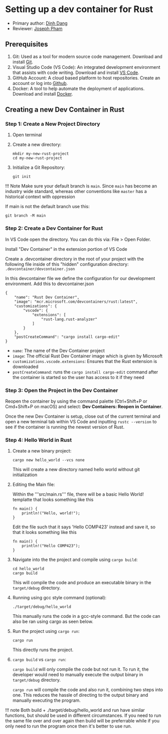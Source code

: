 # Setting up a dev container for Rust

* Primary author: [Dinh Dang](https://github.com/DinhDueDang)
* Reviewer: [Joseph Pham](https://github.com/jhpham)

## Prerequisites

1. Git: Used as a tool for modern source code management. Download and install [Git](https://git-scm.com/book/en/v2/Getting-Started-Installing-Git). 
2. Visual Studio Code (VS Code): An integrated development environment that assists with code writing. Download and install [VS Code](https://code.visualstudio.com/).
3. GitHub Account: A cloud based platform to host repositories. Create an account or log into [Github](https://github.com/). 
4. Docker: A tool to help automate the deployment of applications. Download and install [Docker](https://www.docker.com/products/docker-desktop/).

## **Creating a new Dev Container in Rust**

### Step 1: Create a New Project Directory

1. Open terminal

2. Create a new directory:  

    ```title="bash"
    mkdir my-new-rust-project
    cd my-new-rust-project
    ```

2. Initialize a Git Repository:  

    ```title="bash"
    git init  
    ```

!!! Note
    Make sure your default branch is ```main```. Since ```main``` has become an industry wide standard, whereas other conventions like ```master``` has a historical context with oppression

If main is not the default branch use this:
```title="bash"
git branch -M main
```

### Step 2: Create a Dev Container for Rust

In VS Code open the <name-of-new-project> directory. You can do this via: File > Open Folder.

Install "Dev Container" in the extension portion of VS Code

Create a .devcontainer directory in the root of your project with the following file inside of this "hidden" configuration directory:
    ```  
    .devcontainer/devcontainer.json
    ```

In this devcontainer file we define the configuration for our development environment. Add this to devcontainer.json
```title="devcontainer.json"
{
    "name": "Rust Dev Container",
    "image": "mcr.microsoft.com/devcontainers/rust:latest",
    "customizations": {
        "vscode": {
            "extensions": [
                "rust-lang.rust-analyzer"
            ]
        }
    },
    "postCreateCommand": "cargo install cargo-edit"
}
```

- ```name```: The name of the Dev Container project
- ```image```: The official Rust Dev Container image which is given by Microsoft
- ```customizations.vscode.extensions```: Ensures that the Rust extension is downloaded
- ```postCreateCommand```: runs the ```cargo install cargo-edit``` command after the container is started so the user has access to it if they need

### Step 3: Open the Project in the Dev Container

Reopen the container by using the command palette (Ctrl+Shift+P or Cmd+Shift+P on macOS) and select: **Dev Containers: Reopen in Container**. 

Once the new Dev Container is setup, close out of the current terminal and open a new terminal tab within VS Code and inputting ```rustc --version``` to see if the container is running the newest version of Rust.

### Step 4: Hello World in Rust
1. Create a new binary project:
    ```title="bash"
    cargo new hello_world --vcs none  
    ```

    This will create a new directory named hello world without git initialization    

2. Editing the Main file:
    
    Within the '''src/main.rs''' file, there will be a basic Hello World! templatte that looks something like this

    ```title="main.rs"
    fn main() {
        println!("Hello, world!");
    }
    ```

    Edit the file such that it says 'Hello COMP423' instead and save it, so that it looks something like this

    ```title="main.rs"
    fn main() {
        println!("Hello COMP423");
    }
    ```

3. Navigate into the the project and compile using ```cargo build```: 

    ```title="bash"
    cd hello_world
    cargo build
    ```

    This will compile the code and produce an executable binary in the ```target/debug``` directory.

4. Running using gcc style command (optional):

    ```title="bash"
    ./target/debug/hello_world    
    ```

    This manually runs the code in a gcc-style command. But the code can also be ran using cargo as seen below.

5. Run the project using ```cargo run```:

    ```title="bash"
    cargo run   
    ```

    This directly runs the project. 

6. ```cargo build``` vs ```cargo run```:

    ```cargo build``` will only compile the code but not run it. To run it, the developer would need to manually execute the output binary in ```target/debug``` directory.

    ```cargo run``` will compile the code and also run it, combining two steps into one. This reduces the hassle of directing to the output binary and manually executing the program.

!!! note
    Both build + ./target/debug/hello_world and run have similar functions, but should be used in different circumstances. If you need to run the same file over and over again then build will be preferrable while if you only need to run the program once then it's better to use run.
